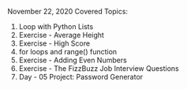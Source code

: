 November 22, 2020 Covered Topics:

01. Loop with Python Lists
02. Exercise - Average Height
03. Exercise - High Score
04. for loops and range() function
05. Exercise - Adding Even Numbers
06. Exercise - The FizzBuzz Job Interview Questions
07. Day - 05 Project: Password Generator
